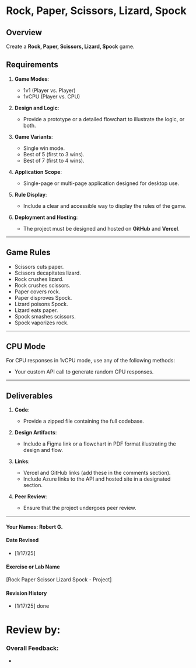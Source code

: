 # Rock, Paper, Scissors, Lizard, Spock  

## Overview  
Create a **Rock, Paper, Scissors, Lizard, Spock** game.  

## Requirements  
1. **Game Modes**:  
   - 1v1 (Player vs. Player)  
   - 1vCPU (Player vs. CPU)  

2. **Design and Logic**:  
   - Provide a prototype or a detailed flowchart to illustrate the logic, or both.  

3. **Game Variants**:  
   - Single win mode.  
   - Best of 5 (first to 3 wins).  
   - Best of 7 (first to 4 wins).  

4. **Application Scope**:  
   - Single-page or multi-page application designed for desktop use.  

5. **Rule Display**:  
   - Include a clear and accessible way to display the rules of the game.  

6. **Deployment and Hosting**:  
   - The project must be designed and hosted on **GitHub** and **Vercel**.  

---

## Game Rules  

- Scissors cuts paper.  
- Scissors decapitates lizard.  
- Rock crushes lizard.  
- Rock crushes scissors.  
- Paper covers rock.  
- Paper disproves Spock.  
- Lizard poisons Spock.  
- Lizard eats paper.  
- Spock smashes scissors.  
- Spock vaporizes rock.  

---

## CPU Mode  

For CPU responses in 1vCPU mode, use any of the following methods:  
- Your custom API call to generate random CPU responses.  

---

## Deliverables  

1. **Code**:  
   - Provide a zipped file containing the full codebase.  

2. **Design Artifacts**:  
   - Include a Figma link or a flowchart in PDF format illustrating the design and flow.  

3. **Links**:  
   - Vercel and GitHub links (add these in the comments section).  
   - Include Azure links to the API and hosted site in a designated section.  

4. **Peer Review**:  
   - Ensure that the project undergoes peer review.  


---

#### Your Names:  Robert G.

#### Date Revised  
- [1/17/25]  

#### Exercise or Lab Name  
[Rock Paper Scissor Lizard Spock - Project]

#### Revision History  
- [1/17/25] done  

# Review by: 
### Overall Feedback:
 - 
